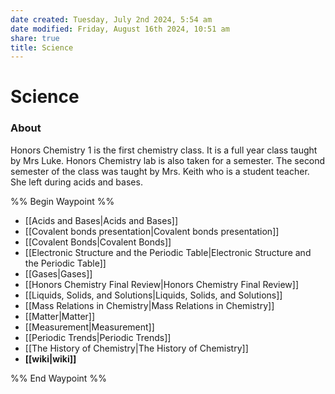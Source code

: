 ```yaml
---
date created: Tuesday, July 2nd 2024, 5:54 am
date modified: Friday, August 16th 2024, 10:51 am
share: true
title: Science
---
```


# Science

### About

Honors Chemistry 1 is the first chemistry class. It is a full year class taught by Mrs Luke. Honors Chemistry lab is also taken for a semester. The second semester of the class was taught by Mrs. Keith who is a student teacher. She left during acids and bases.

%% Begin Waypoint %%
- [[Acids and Bases|Acids and Bases]]
- [[Covalent bonds presentation|Covalent bonds presentation]]
- [[Covalent Bonds|Covalent Bonds]]
- [[Electronic Structure and the Periodic Table|Electronic Structure and the Periodic Table]]
- [[Gases|Gases]]
- [[Honors Chemistry Final Review|Honors Chemistry Final Review]]
- [[Liquids, Solids, and Solutions|Liquids, Solids, and Solutions]]
- [[Mass Relations in Chemistry|Mass Relations in Chemistry]]
- [[Matter|Matter]]
- [[Measurement|Measurement]]
- [[Periodic Trends|Periodic Trends]]
- [[The History of Chemistry|The History of Chemistry]]
- **[[wiki|wiki]]**

%% End Waypoint %%